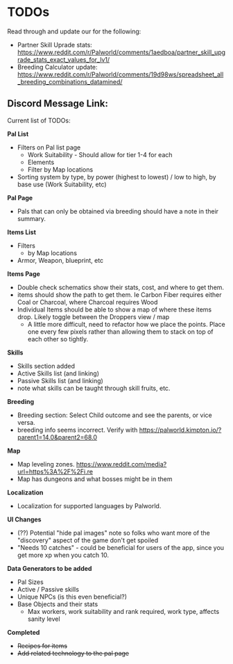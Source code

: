 # TODOs

Read through and update our for the following:

- Partner Skill Uprade stats: https://www.reddit.com/r/Palworld/comments/1aedboa/partner_skill_upgrade_stats_exact_values_for_lv1/
- Breeding Calculator update: https://www.reddit.com/r/Palworld/comments/19d98ws/spreadsheet_all_breeding_combinations_datamined/

## Discord Message Link:

Current list of TODOs:

**Pal List**

- Filters on Pal list page
  - Work Suitability - Should allow for tier 1-4 for each
  - Elements
  - Filter by Map locations
- Sorting system by type, by power (highest to lowest) / low to high, by base use (Work Suitability, etc)

**Pal Page**

- Pals that can only be obtained via breeding should have a note in their summary.

**Items List**

- Filters
  - by Map locations
- Armor, Weapon, blueprint, etc

**Items Page**

- Double check schematics show their stats, cost, and where to get them.
- items should show the path to get them. Ie Carbon Fiber requires either Coal or Charcoal, where Charcoal requires Wood
- Individual Items should be able to show a map of where these items drop. Likely toggle between the Droppers view / map
  - A little more difficult, need to refactor how we place the points. Place one every few pixels rather than allowing them to stack on top of each other so tightly.

**Skills**

- Skills section added
- Active Skills list (and linking)
- Passive Skills list (and linking)
- note what skills can be taught through skill fruits, etc.

**Breeding**

- Breeding section: Select Child outcome and see the parents, or vice versa.
- breeding info seems incorrect. Verify with https://palworld.kimpton.io/?parent1=14.0&parent2=68.0

**Map**

- Map leveling zones. <https://www.reddit.com/media?url=https%3A%2F%2Fi.re>
- Map has dungeons and what bosses might be in them

**Localization**

- Localization for supported languages by Palworld.

**UI Changes**

- (??) Potential "hide pal images" note so folks who want more of the "discovery" aspect of the game don't get spoiled
- "Needs 10 catches" - could be beneficial for users of the app, since you get more xp when you catch 10.

**Data Generators to be added**

- Pal Sizes
- Active / Passive skills
- Unique NPCs (is this even beneficial?)
- Base Objects and their stats
  - Max workers, work suitability and rank required, work type, affects sanity level

**Completed**

- ~~Recipes for items~~
- ~~Add related technology to the pal page~~
